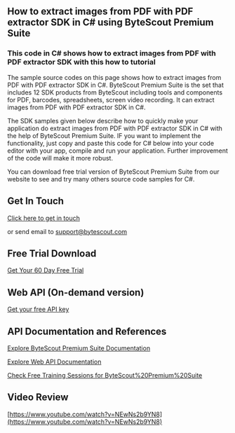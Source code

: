 ## How to extract images from PDF with PDF extractor SDK in C# using ByteScout Premium Suite

### This code in C# shows how to extract images from PDF with PDF extractor SDK with this how to tutorial

The sample source codes on this page shows how to extract images from PDF with PDF extractor SDK in C#. ByteScout Premium Suite is the set that includes 12 SDK products from ByteScout including tools and components for PDF, barcodes, spreadsheets, screen video recording. It can extract images from PDF with PDF extractor SDK in C#.

The SDK samples given below describe how to quickly make your application do extract images from PDF with PDF extractor SDK in C# with the help of ByteScout Premium Suite. IF you want to implement the functionality, just copy and paste this code for C# below into your code editor with your app, compile and run your application. Further improvement of the code will make it more robust.

You can download free trial version of ByteScout Premium Suite from our website to see and try many others source code samples for C#.

## Get In Touch

[Click here to get in touch](https://bytescout.zendesk.com/hc/en-us/requests/new?subject=ByteScout%20Premium%20Suite%20Question)

or send email to [support@bytescout.com](mailto:support@bytescout.com?subject=ByteScout%20Premium%20Suite%20Question) 

## Free Trial Download

[Get Your 60 Day Free Trial](https://bytescout.com/download/web-installer?utm_source=github-readme)

## Web API (On-demand version)

[Get your free API key](https://pdf.co/documentation/api?utm_source=github-readme)

## API Documentation and References

[Explore ByteScout Premium Suite Documentation](https://bytescout.com/documentation/index.html?utm_source=github-readme)

[Explore Web API Documentation](https://pdf.co/documentation/api?utm_source=github-readme)

[Check Free Training Sessions for ByteScout%20Premium%20Suite](https://academy.bytescout.com/)

## Video Review

[https://www.youtube.com/watch?v=NEwNs2b9YN8](https://www.youtube.com/watch?v=NEwNs2b9YN8)